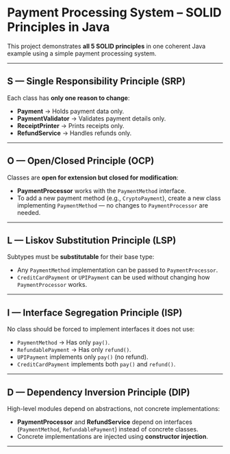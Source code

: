 # Payment Processing System – SOLID Principles in Java

This project demonstrates **all 5 SOLID principles** in one coherent Java example using a simple payment processing system.

---

## **S — Single Responsibility Principle (SRP)**  
Each class has **only one reason to change**:

- **Payment** → Holds payment data only.
- **PaymentValidator** → Validates payment details only.
- **ReceiptPrinter** → Prints receipts only.
- **RefundService** → Handles refunds only.

---

## **O — Open/Closed Principle (OCP)**  
Classes are **open for extension but closed for modification**:

- **PaymentProcessor** works with the `PaymentMethod` interface.  
- To add a new payment method (e.g., `CryptoPayment`), create a new class implementing `PaymentMethod` — no changes to `PaymentProcessor` are needed.

---

## **L — Liskov Substitution Principle (LSP)**  
Subtypes must be **substitutable** for their base type:

- Any `PaymentMethod` implementation can be passed to `PaymentProcessor`.  
- `CreditCardPayment` or `UPIPayment` can be used without changing how `PaymentProcessor` works.

---

## **I — Interface Segregation Principle (ISP)**  
No class should be forced to implement interfaces it does not use:

- `PaymentMethod` → Has only `pay()`.
- `RefundablePayment` → Has only `refund()`.
- `UPIPayment` implements only `pay()` (no refund).
- `CreditCardPayment` implements both `pay()` and `refund()`.

---

## **D — Dependency Inversion Principle (DIP)**  
High-level modules depend on abstractions, not concrete implementations:

- **PaymentProcessor** and **RefundService** depend on interfaces (`PaymentMethod`, `RefundablePayment`) instead of concrete classes.
- Concrete implementations are injected using **constructor injection**.

---
